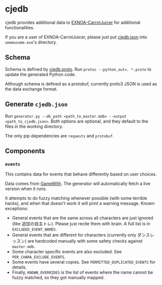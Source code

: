 # cjedb

cjedb provides additional data to [EXNOA-CarrotJuicer](https://github.com/CNA-Bld/EXNOA-CarrotJuicer) for additional
functionalities.

If you are a user of EXNOA-CarrotJuicer, please just
put [cjedb.json](https://github.com/CNA-Bld/cjedb/raw/master/cjedb.json) into `umamusume.exe`'s directory.

## Schema

Schema is defined by [cjedb.proto](cjedb.proto). Run `protoc --python_out=. *.proto` to update the generated Python
code.

Although schema is defined as a protobuf, currently proto3 JSON is used as the data exchange format.

## Generate `cjedb.json`

Run `generator.py --db_path <path_to_master.mdb> --output <path_to_cjedb.json>`. Both options are optional, and they
default to the files in the working directory.

The only pip dependencies are `requests` and `protobuf`.

## Components

### `events`

This contains data for events that behave differently based on user choices.

Data comes from [GameWith](https://gamewith.jp/uma-musume/article/show/259587). The generator will automatically fetch a
live version when it runs.

It attempts to do fuzzy matching whenever possible (with some terrible hacks), and when that doesn't work it will print
a warning message. Known exceptions:

* General events that are the same across all characters are just ignored (like 追加の自主トレ). Please just recite them with
  brain. A full list is in `EXCLUDED_EVENT_NAMES`.
* General events that are different for characters (currently only ダンスレッスン) are hardcoded manually with some safety
  checks against `master.mdb`.
* Some character specific events are also excluded. See `PER_CHARA_EXCLUDE_EVENTS`.
* Some events have several copies. See `PERMITTED_DUPLICATED_EVENTS` for details.
* Finally, `KNOWN_OVERRIDES` is the list of events where the name cannot be fuzzy matched, so they got manually mapped.
